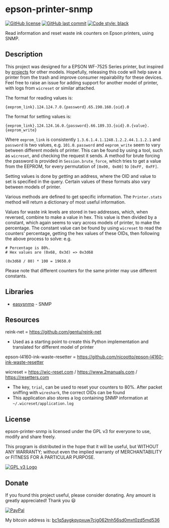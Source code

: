 # epson-printer-snmp

[![GitHub license](https://img.shields.io/github/license/Zedeldi/epson-printer-snmp?style=flat-square)](https://github.com/Zedeldi/epson-printer-snmp/blob/master/LICENSE) [![GitHub last commit](https://img.shields.io/github/last-commit/Zedeldi/epson-printer-snmp?style=flat-square)](https://github.com/Zedeldi/epson-printer-snmp/commits) [![Code style: black](https://img.shields.io/badge/code%20style-black-000000.svg?style=flat-square)](https://github.com/psf/black)

Read information and reset waste ink counters on Epson printers, using SNMP.

## Description

This project was designed for a EPSON WF-7525 Series printer, but inspired by [projects](#resources) for other models.
Hopefully, releasing this code will help save a printer from the trash and improve consumer repairability for these devices.
Feel free to raise an issue for adding support for another model of printer, with logs from `wicreset` or similar attached.

The format for reading values is:

`{eeprom_link}.124.124.7.0.{password}.65.190.160.{oid}.0`

The format for setting values is:

`{eeprom_link}.124.124.16.0.{password}.66.189.33.{oid}.0.{value}.{eeprom_write}`

Where `eeprom_link` is consistently `1.3.6.1.4.1.1248.1.2.2.44.1.1.2.1` and `password` is two values, e.g. `101.0`. `password` and `eeprom_write` seem to vary between different models of printer. This can be found by using a tool, such as `wicreset`, and checking the request it sends.
A method for brute forcing the password is provided in `Session.brute_force`, which tries to get a value from the EEPROM, for every permutation of `[0x00, 0x00]` to `[0xFF, 0xFF]`.

Setting values is done by *getting* an address, where the OID and value to set is specified in the query.
Certain values of these formats also vary between models of printer.

Various methods are defined to get specific information.
The `Printer.stats` method will return a dictionary of most useful information.

Values for waste ink levels are stored in two addresses, which, when reversed, combine to make a value in hex.
This value is then divided by a constant, which again seems to vary across models of printer, to make the percentage.
The constant value can be found by using `wicreset` to read the counters' percentage, getting the hex values of these OIDs, then following the above process to solve:
e.g.
```
# Percentage is 80%.
# Hex values are (0x68, 0x3d) => 0x3d68

(0x3d68 / 80) * 100 = 19650.0
```
Please note that different counters for the same printer may use different constants.

## Libraries

- [easysnmp](https://pypi.org/project/easysnmp/) - SNMP

## Resources

reink-net = <https://github.com/gentu/reink-net>
  - Used as a starting point to create this Python implementation and translated for different model of printer

epson-l4160-ink-waste-resetter = <https://github.com/nicootto/epson-l4160-ink-waste-resetter>

wicreset = <https://wic-reset.com> / <https://www.2manuals.com> / <https://resetters.com>
  - The key, `trial`, can be used to reset your counters to 80%. After packet sniffing with `wireshark`, the correct OIDs can be found
  - This application also stores a log containing SNMP information at `~/.wicreset/application.log`

## License

epson-printer-snmp is licensed under the GPL v3 for everyone to use, modify and share freely.

This program is distributed in the hope that it will be useful, but WITHOUT ANY WARRANTY; without even the implied warranty of MERCHANTABILITY or FITNESS FOR A PARTICULAR PURPOSE.

[![GPL v3 Logo](https://www.gnu.org/graphics/gplv3-127x51.png)](https://www.gnu.org/licenses/gpl-3.0-standalone.html)

## Donate

If you found this project useful, please consider donating. Any amount is greatly appreciated! Thank you :smiley:

[![PayPal](https://www.paypalobjects.com/webstatic/mktg/Logo/pp-logo-150px.png)](https://paypal.me/ZackDidcott)

My bitcoin address is: [bc1q5aygkqypxuw7cjg062tnh56sd0mxt0zd5md536](bitcoin://bc1q5aygkqypxuw7cjg062tnh56sd0mxt0zd5md536)
